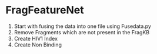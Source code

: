 # FragFeatureNet

1. Start with fusing the data into one file using Fusedata.py
2. Remove Fragments which are not present in the FragKB
3. Create HIV1 Index
4. Create Non Binding
